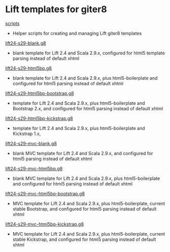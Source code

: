 # Lift templates for giter8

[scripts][0]

- Helper scripts for creating and managing Lift giter8 templates

[lift24-s29-blank.g8][1]

- blank template for Lift 2.4 and Scala 2.9.x, configured for html5 template parsing instead of default xhtml

[lift24-s29-html5bp.g8][2]

- blank template for Lift 2.4 and Scala 2.9.x, plus html5-boilerplate and configured for html5 parsing instead of default xhtml

[lift24-s29-html5bp-bootstrap.g8][3]

- template for Lift 2.4 and Scala 2.9.x, plus html5-boilerplate and Bootstrap 2.x, and configured for html5 parsing instead of default xhtml

[lift24-s29-html5bp-kickstrap.g8][4]

- template for Lift 2.4 and Scala 2.9.x, plus html5-boilerplate and Kickstrap 1.x,

[lift24-s29-mvc-blank.g8][5]

- blank MVC template for Lift 2.4 and Scala 2.9.x, and configured for html5 parsing instead of default xhtml

[lift24-s29-mvc-html5bp.g8][6]

- blank MVC template for Lift 2.4 and Scala 2.9.x, plus html5-boilerplate and configured for html5 parsing instead of default xhtml

[lift24-s29-mvc-html5bp-bootstrap.g8][7]

- MVC template for Lift 2.4 and Scala 2.9.x, plus html5-boilerplate, current stable Bootstrap, and configured for html5 parsing instead of default xhtml

[lift24-s29-mvc-html5bp-kickstrap.g8][8]

- MVC template for Lift 2.4 and Scala 2.9.x, plus html5-boilerplate, current stable Kickstrap, and configured for html5 parsing instead of default xhtml

[0]: http://github.com/lift-stack/giter8-templates
[1]: http://github.com/lift-stack/lift24-s29-blank.g8
[2]: http://github.com/lift-stack/lift24-s29-html5bp.g8
[3]: http://github.com/lift-stack/lift24-s29-html5bp-bootstrap.g8
[4]: http://github.com/lift-stack/lift24-s29-html5bp-kickstrap.g8
[5]: http://github.com/lift-stack/lift24-s29-mvc-blank.g8
[6]: http://github.com/lift-stack/lift24-s29-mvc-html5bp.g8
[7]: http://github.com/lift-stack/lift24-s29-mvc-html5bp-bootstrap.g8
[8]: http://github.com/lift-stack/lift24-s29-mvc-html5bp-kickstrap.g8
